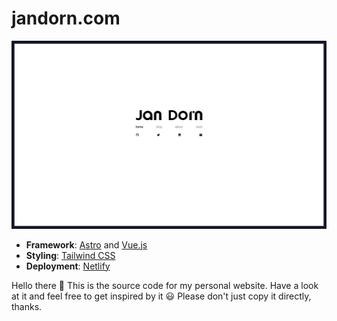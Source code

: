 # jandorn.com

![jandorn.com homepage](/public/homepage.png)

- **Framework**: [Astro](https://astro.build) and [Vue.js](https://vuejs.org)
- **Styling**: [Tailwind CSS](https://tailwindcss.com)
- **Deployment**: [Netlify](https://netlify.com)

Hello there 👋 This is the source code for my personal website. Have a look at it and feel free to get inspired by it 😃 Please don't just copy it directly, thanks.